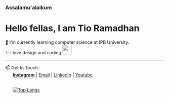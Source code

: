 ### Assalamu'alaikum 

# Hello fellas, I am Tio Ramadhan

🌱 I’m currently learning computer science at IPB University. <br>
✨ I love design and coding <img src="https://media.giphy.com/media/m3ArSNOBS1UbhwKTCp/source.gif" width="30px">

<hr>
📫 Get In Touch : <br>
&nbsp;&nbsp;&nbsp;&nbsp;&nbsp;&nbsp;<a href="https://www.instagram.com/tioramadhn" style="font-weight:bold;">Instagram</a> | <a href="mailto:tioramadhntio@apps.ipb.ac.id" target="_blank">Email</a> | <a href="https://www.linkedin.com/in/tio-ramadhan-ab77431a2/">Linkedln</a> | <a href="https://www.youtube.com/UwUDesign">Youtube</a> <br><br>

&nbsp;&nbsp;&nbsp;&nbsp;&nbsp;&nbsp;[![Top Langs](https://github-readme-stats.vercel.app/api/top-langs/?username=tioramadhn&layout=compact&theme=react)](https://github.com/tioramadhn/)


<!--
**tioramdhntio/tioramdhntio** is a ✨ _special_ ✨ repository because its `README.md` (this file) appears on your GitHub profile.


